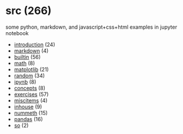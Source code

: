 # src (266)
some python, markdown, and javascript+css+html examples in jupyter notebook

+ [introduction](introduction/README.md) (24)
+ [markdown](markdown/README.md) (4)
+ [builtin](builtin/README.md) (56)
+ [math](math/README.md) (8)
+ [matplotlib](matplotlib/README.md) (21)
+ [random](random/README.md) (34)
+ [ipynb](ipynb/README.md) (8)
+ [concepts](concepts/README.md) (8)
+ [exercises](exercises/README.md) (57)
+ [miscitems](miscitems/README.md) (4)
+ [inhouse](inhouse/README.md) (9)
+ [nummeth](nummeth/README.md) (15)
+ [pandas](pandas/README.md) (16)
+ [so](so/README.md) (2)
